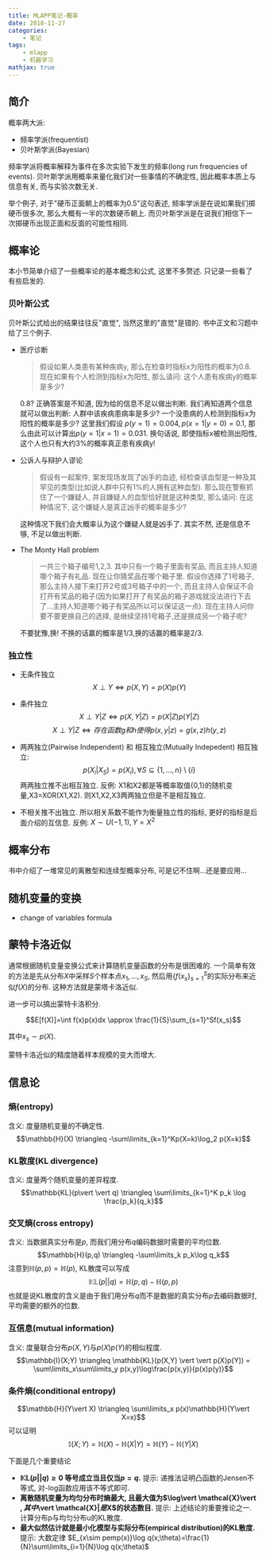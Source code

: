 ```yaml
---
title: MLAPP笔记-概率
date: 2018-11-27
categories:
    - 笔记
tags:
    - mlapp
    - 机器学习
mathjax: true
---
```


## 简介

概率两大派:

- 频率学派(frequentist)
- 贝叶斯学派(Bayesian)

频率学派将概率解释为事件在多次实验下发生的频率(long run frequencies of events).
贝叶斯学派用概率来量化我们对一些事情的不确定性, 因此概率本质上与信息有关, 而与实验次数无关.

举个例子,  对于"硬币正面朝上的概率为0.5"这句表述, 频率学派是在说如果我们掷硬币很多次, 那么大概有一半的次数硬币朝上. 而贝叶斯学派是在说我们相信下一次掷硬币出现正面和反面的可能性相同.

## 概率论

本小节简单介绍了一些概率论的基本概念和公式, 这里不多赘述. 只记录一些看了有些启发的.

### 贝叶斯公式

贝叶斯公式给出的结果往往反"直觉", 当然这里的"直觉"是错的. 书中正文和习题中给了三个例子.

- 医疗诊断
    > 假设如果人类患有某种疾病y, 那么在检查时指标x为阳性的概率为0.8. 现在如果有个人检测到指标x为阳性, 那么请问: 这个人患有疾病y的概率是多少?

    0.8? 正确答案是不知道, 因为给的信息不足以做出判断. 我们再知道两个信息就可以做出判断: 人群中该疾病患病率是多少? 一个没患病的人检测到指标x为阳性的概率是多少? 这里我们假设 $p(y=1)=0.004, p(x=1\vert y=0)=0.1$, 那么由此可以计算出$p(y=1\vert x=1)=0.031$. 换句话说, 即使指标x被检测出阳性, 这个人也只有大约3%的概率真正患有疾病y!

- 公诉人与辩护人谬论
  > 假设有一起案件, 案发现场发现了凶手的血迹, 经检查该血型是一种及其罕见的类型(比如说人群中只有1%的人拥有这种血型). 那么现在警察抓住了一个嫌疑人, 并且嫌疑人的血型恰好就是这种类型, 那么请问: 在这种情况下, 这个嫌疑人是真正凶手的概率是多少?
  
  这种情况下我们会大概率认为这个嫌疑人就是凶手了. 其实不然, 还是信息不够, 不足以做出判断.

- The Monty Hall problem
  > 一共三个箱子编号1,2,3. 其中只有一个箱子里面有奖品, 而且主持人知道哪个箱子有礼品. 现在让你猜奖品在哪个箱子里. 假设你选择了1号箱子, 那么主持人接下来打开2号或3号箱子中的一个, 而且主持人会保证不会打开有奖品的箱子(因为如果打开了有奖品的箱子游戏就没法进行下去了...主持人知道哪个箱子有奖品所以可以保证这一点). 现在主持人问你要不要更换自己的选择, 是继续坚持1号箱子,还是换成另一个箱子呢?
  
  不要犹豫,换! 不换的话赢的概率是1/3,换的话赢的概率是2/3.

### 独立性

- 无条件独立
  $$X \perp Y \iff p(X,Y)=p(X)p(Y)$$

- 条件独立
  $$X \perp Y \vert  Z \iff p(X,Y\vert Z)=p(X\vert Z)p(Y\vert Z)$$
    $$X \perp Y \vert  Z \iff 存在函数g和h使得 p(x,y\vert z)=g(x,z)h(y,z)$$

- 两两独立(Pairwise Independent) 和 相互独立(Mutually Indepedent)
  相互独立: $$p(X_i\vert X_S)=p(X_i), \forall S\subseteq\{1,\dots,n\}\setminus\{i\}$$
  两两独立推不出相互独立.
  反例: X1和X2都是等概率取值{0,1}的随机变量,X3=XOR(X1,X2). 则X1,X2,X3两两独立但是不是相互独立.

- 不相关推不出独立. 所以相关系数不能作为衡量独立性的指标, 更好的指标是后面介绍的互信息.
  反例: $X\sim U(-1,1), Y=X^2$

## 概率分布

书中介绍了一堆常见的离散型和连续型概率分布, 可是记不住啊...还是要应用...

## 随机变量的变换

- change of variables formula

## 蒙特卡洛近似

通常根据随机变量变换公式来计算随机变量函数的分布是很困难的. 一个简单有效的方法是先从分布$X$中采样$S$个样本点$x_1,\dots,x_S$, 然后用$\{f(x_s\}^S_{s=1}$的实际分布来近似$f(X)$的分布. 这种方法就是蒙塔卡洛近似.

进一步可以搞出蒙特卡洛积分.

$$E[f(X)]=\int f(x)p(x)dx \approx \frac{1}{S}\sum_{s=1}^Sf(x_s)$$

其中$x_s \sim p(X)$.

蒙特卡洛近似的精度随着样本规模的变大而增大.

## 信息论

### 熵(entropy)

含义: 度量随机变量的不确定性.
$$\mathbb{H}(X) \triangleq -\sum\limits_{k=1}^Kp(X=k)\log_2 p(X=k)$$

### KL散度(KL divergence)

含义: 度量两个随机变量的差异程度.
$$\mathbb{KL}(p\vert \vert q) \triangleq \sum\limits_{k=1}^K p_k \log \frac{p_k}{q_k}$$

### 交叉熵(cross entropy)

含义: 当数据真实分布是$p$, 而我们用分布$q$编码数据时需要的平均位数.
$$\mathbb{H}(p,q) \triangleq -\sum\limits_k p_k\log q_k$$
注意到$\mathbb{H}(p,p)=\mathbb{H}(p)$, KL散度可以写成
$$\mathbb{KL}(p\vert \vert q) = \mathbb{H}(p,q) - \mathbb{H}(p,p)$$
也就是说KL散度的含义是由于我们用分布$q$而不是数据的真实分布$p$去编码数据时, 平均需要的额外的位数.

### 互信息(mutual information)

含义: 度量联合分布$p(X,Y)$与$p(X)p(Y)$的相似程度.
$$\mathbb{I}(X;Y) \triangleq \mathbb{KL}(p(X,Y) \vert \vert  p(X)p(Y)) = \sum\limits_x\sum\limits_y p(x,y)\log\frac{p(x,y)}{p(x)p(y)}$$

### 条件熵(conditional entropy)

$$\mathbb{H}(Y\vert X) \triangleq \sum\limits_x p(x)\mathbb{H}(Y\vert X=x)$$
可以证明
$$\mathbb{I}(X;Y) = \mathbb{H}(X) - \mathbb{H}(X\vert Y) = \mathbb{H}(Y) - \mathbb{H}(Y\vert X)$$

下面是几个重要结论

- **$\mathbb{KL}(p\vert \vert q) \geq 0$ 等号成立当且仅当$p=q$.**
  提示: 递推法证明凸函数的Jensen不等式, 对-log函数应用该不等式即可.
- **离散随机变量为均匀分布时熵最大, 且最大值为$\log\vert \mathcal{X}\vert $, 其中$\vert \mathcal{X}$\vert 是$X$的状态数目.**
  提示: 上述结论的重要推论之一. 计算分布p与均匀分布u的KL散度.
- **最大似然估计就是最小化模型与实际分布(empirical distribution)的KL散度.**
  提示: 大数定律 $E_{x\sim pemp(x)}\log q(x;\theta)=\frac{1}{N}\sum\limits_{i=1}{N}\log q(x;\theta)$
